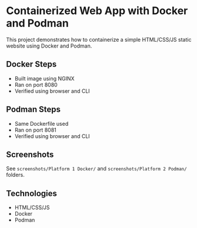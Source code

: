 # Containerized Web App with Docker and Podman

This project demonstrates how to containerize a simple HTML/CSS/JS static website using Docker and Podman.

## Docker Steps
- Built image using NGINX
- Ran on port 8080
- Verified using browser and CLI

## Podman Steps
- Same Dockerfile used
- Ran on port 8081
- Verified using browser and CLI

## Screenshots
See `screenshots/Platform 1 Docker/` and `screenshots/Platform 2 Podman/` folders.

## Technologies
- HTML/CSS/JS
- Docker
- Podman
